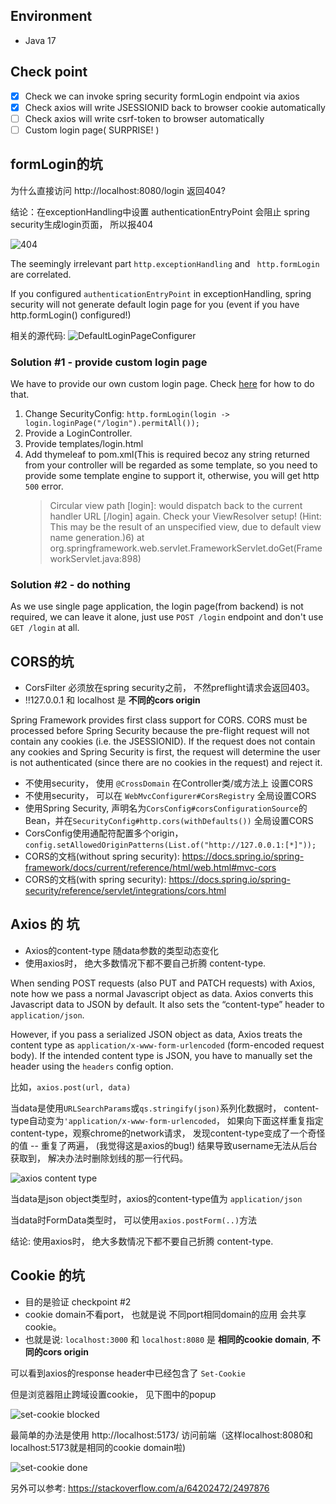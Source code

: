 ## Environment

- Java 17

## Check point

- [x] Check we can invoke spring security formLogin endpoint via axios
- [x] Check axios will write JSESSIONID back to browser cookie automatically
- [ ] Check axios will write csrf-token to browser automatically
- [ ] Custom login page( SURPRISE! )

## formLogin的坑

为什么直接访问 http://localhost:8080/login 返回404?

结论：在exceptionHandling中设置 authenticationEntryPoint 会阻止 spring security生成login页面， 所以报404

![404](doc/assets/images/LoginPage-404.png)

The seemingly irrelevant part `http.exceptionHandling` and ` http.formLogin` are correlated.

If you configured `authenticationEntryPoint` in exceptionHandling, spring security will not generate default login page
for you (event if you have http.formLogin() configured!)

相关的源代码:
![DefaultLoginPageConfigurer](doc/assets/images/DefaultLoginPageConfigurer.png)

### Solution #1 - provide custom login page

We have to provide our own custom login page. Check [here](https://www.youtube.com/watch?v=yoTohM2jYhs) for how to do
that.

1. Change SecurityConfig: `http.formLogin(login -> login.loginPage("/login").permitAll());`
2. Provide a LoginController.
3. Provide templates/login.html
4. Add thymeleaf to pom.xml(This is required becoz any string returned from your controller will be regarded as some
   template, so you need to provide some template engine to support it, otherwise, you will get http `500` error.
   > Circular view path [login]: would dispatch back to the current handler URL [/login] again. Check your ViewResolver
   setup! (Hint: This may be the result of an unspecified view, due to default view name generation.)6)
   at org.springframework.web.servlet.FrameworkServlet.doGet(FrameworkServlet.java:898)

### Solution #2 - do nothing

As we use single page application, the login page(from backend) is not required, we can leave it alone, just
use `POST /login` endpoint and don't use `GET /login` at all.

## CORS的坑

- CorsFilter 必须放在spring security之前， 不然preflight请求会返回403。
- ‼️127.0.0.1 和 localhost 是 **不同的cors origin**

Spring Framework provides first class support for CORS. CORS must be processed before Spring Security because the
pre-flight request will not contain any cookies (i.e. the JSESSIONID). If the request does not contain any cookies and
Spring Security is first, the request will determine the user is not authenticated (since there are no cookies in the
request) and reject it.

- 不使用security， 使用 `@CrossDomain` 在Controller类/或方法上 设置CORS
- 不使用security， 可以在 `WebMvcConfigurer#CorsRegistry` 全局设置CORS
- 使用Spring Security, 声明名为`CorsConfig#corsConfigurationSource`的Bean，并在`SecurityConfig#http.cors(withDefaults())`
  全局设置CORS
- CorsConfig使用通配符配置多个origin， `config.setAllowedOriginPatterns(List.of("http://127.0.0.1:[*]"));`
- CORS的文档(without spring
  security): https://docs.spring.io/spring-framework/docs/current/reference/html/web.html#mvc-cors
- CORS的文档(with spring security): https://docs.spring.io/spring-security/reference/servlet/integrations/cors.html

## Axios 的 坑

- Axios的content-type 随data参数的类型动态变化
- 使用axios时， 绝大多数情况下都不要自己折腾 content-type.

When sending POST requests (also PUT and PATCH requests) with Axios, note how we pass a normal Javascript object as
data. Axios converts this Javascript data to JSON by default. It also sets the “content-type” header to
`application/json`.

However, if you pass a serialized JSON object as data, Axios treats the content type as
`application/x-www-form-urlencoded` (form-encoded request body). If the intended content type is JSON, you have to
manually set the header using the `headers` config option.

比如，`axios.post(url, data)`

当data是使用`URLSearchParams`或`qs.stringify(json)`系列化数据时，
content-type自动变为`'application/x-www-form-urlencoded`， 如果向下面这样重复指定content-type，观察chrome的network请求，
发现content-type变成了一个奇怪的值 -- 重复了两遍， (我觉得这是axios的bug!) 结果导致username无法从后台获取到，
解决办法时删除划线的那一行代码。

![axios content type](doc/assets/images/axios-conent-type.png)

当data是json object类型时，axios的content-type值为 `application/json`

当data时FormData类型时， 可以使用`axios.postForm(..)`方法

结论: 使用axios时， 绝大多数情况下都不要自己折腾 content-type.

## Cookie 的坑

- 目的是验证 checkpoint #2
- cookie domain不看port， 也就是说 不同port相同domain的应用 会共享cookie。
- 也就是说: `localhost:3000` 和 `localhost:8080` 是 **相同的cookie domain**, **不同的cors origin**

可以看到axios的response header中已经包含了 `Set-Cookie`

但是浏览器阻止跨域设置cookie， 见下图中的popup

![set-cookie blocked](doc/assets/images/set-cookie-blocked.png)

最简单的办法是使用 http://localhost:5173/ 访问前端（这样localhost:8080和localhost:5173就是相同的cookie domain啦)

![set-cookie done](doc/assets/images/set-cookie-done.png)

另外可以参考: https://stackoverflow.com/a/64202472/2497876



